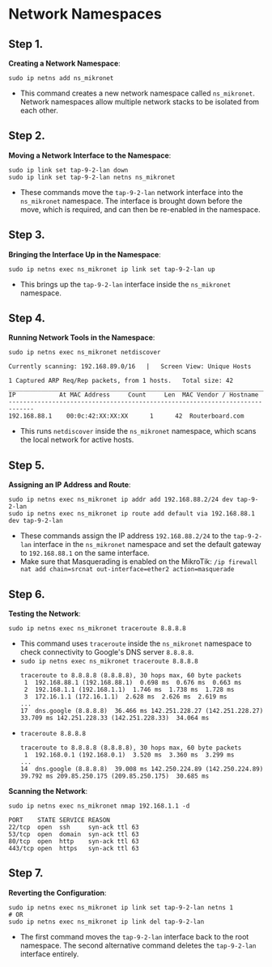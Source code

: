 # Network Namespaces

## Step 1.
**Creating a Network Namespace**:
   ```
   sudo ip netns add ns_mikronet
   ```
   - This command creates a new network namespace called `ns_mikronet`. Network namespaces allow multiple network stacks to be isolated from each other.

## Step 2.
**Moving a Network Interface to the Namespace**:
   ```
   sudo ip link set tap-9-2-lan down
   sudo ip link set tap-9-2-lan netns ns_mikronet
   ```
   - These commands move the `tap-9-2-lan` network interface into the `ns_mikronet` namespace. The interface is brought down before the move, which is required, and can then be re-enabled in the namespace.

## Step 3.
**Bringing the Interface Up in the Namespace**:
   ```
   sudo ip netns exec ns_mikronet ip link set tap-9-2-lan up
   ```
   - This brings up the `tap-9-2-lan` interface inside the `ns_mikronet` namespace.

## Step 4.
**Running Network Tools in the Namespace**:
   ```
   sudo ip netns exec ns_mikronet netdiscover
   ```
   ```
 Currently scanning: 192.168.89.0/16   |   Screen View: Unique Hosts                                                
                                                                                                                    
 1 Captured ARP Req/Rep packets, from 1 hosts.   Total size: 42                                                     
 _____________________________________________________________________________
   IP            At MAC Address     Count     Len  MAC Vendor / Hostname      
 -----------------------------------------------------------------------------
 192.168.88.1    00:0c:42:XX:XX:XX      1      42  Routerboard.com  
   ```
   - This runs `netdiscover` inside the `ns_mikronet` namespace, which scans the local network for active hosts.

## Step 5.
**Assigning an IP Address and Route**:
   ```
   sudo ip netns exec ns_mikronet ip addr add 192.168.88.2/24 dev tap-9-2-lan
   sudo ip netns exec ns_mikronet ip route add default via 192.168.88.1 dev tap-9-2-lan
   ```
   - These commands assign the IP address `192.168.88.2/24` to the `tap-9-2-lan` interface in the `ns_mikronet` namespace and set the default gateway to `192.168.88.1` on the same interface.
   - Make sure that Masquerading is enabled on the MikroTik: `/ip firewall nat add chain=srcnat out-interface=ether2 action=masquerade`


## Step 6.
**Testing the Network**:
   ```
   sudo ip netns exec ns_mikronet traceroute 8.8.8.8
   ```
   - This command uses `traceroute` inside the `ns_mikronet` namespace to check connectivity to Google's DNS server `8.8.8.8`.
   - `sudo ip netns exec ns_mikronet traceroute 8.8.8.8`
      ```
      traceroute to 8.8.8.8 (8.8.8.8), 30 hops max, 60 byte packets
       1  192.168.88.1 (192.168.88.1)  0.698 ms  0.676 ms  0.663 ms
       2  192.168.1.1 (192.168.1.1)  1.746 ms  1.738 ms  1.728 ms
       3  172.16.1.1 (172.16.1.1)  2.628 ms  2.626 ms  2.619 ms
      ...
      17  dns.google (8.8.8.8)  36.466 ms 142.251.228.27 (142.251.228.27)  33.709 ms 142.251.228.33 (142.251.228.33)  34.064 ms
      ```
   - `traceroute 8.8.8.8`
     ```
     traceroute to 8.8.8.8 (8.8.8.8), 30 hops max, 60 byte packets
      1  192.168.0.1 (192.168.0.1)  3.520 ms  3.360 ms  3.299 ms
     ...
     14  dns.google (8.8.8.8)  39.008 ms 142.250.224.89 (142.250.224.89)  39.792 ms 209.85.250.175 (209.85.250.175)  30.685 ms
     ```
**Scanning the Network**:
   ```
   sudo ip netns exec ns_mikronet nmap 192.168.1.1 -d
   ```

   ```
   PORT    STATE SERVICE REASON
   22/tcp  open  ssh     syn-ack ttl 63
   53/tcp  open  domain  syn-ack ttl 63
   80/tcp  open  http    syn-ack ttl 63
   443/tcp open  https   syn-ack ttl 63
   ```

## Step 7.
**Reverting the Configuration**:
   ```
   sudo ip netns exec ns_mikronet ip link set tap-9-2-lan netns 1
   # OR
   sudo ip netns exec ns_mikronet ip link del tap-9-2-lan
   ```
   - The first command moves the `tap-9-2-lan` interface back to the root namespace. The second alternative command deletes the `tap-9-2-lan` interface entirely.

